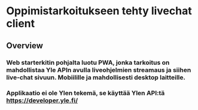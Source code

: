 # Oppimistarkoitukseen tehty livechat client    

## Overview

### Web starterkitin pohjalta luotu PWA, jonka tarkoitus on mahdollistaa Yle APIn avulla liveohjelmien streamaus ja siihen live-chat sivuun. Mobiilille ja mahdollisesti desktop laitteille. 

### Applikaatio ei ole Ylen tekemä, se käyttää Ylen API:tä https://developer.yle.fi/ 
